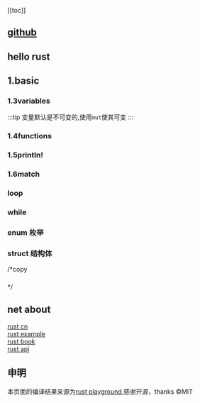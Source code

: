 [[toc]]

## [github](https://github.com/ajn404/rust_practice)
## hello rust

<ClientOnly>
     <RustPlayground 
     async
     code='fn main(){
    println!("hello Rust")
}'
></RustPlayground>
</ClientOnly>

## 1.basic

### 1.3variables
:::tip
变量默认是不可变的,使用`mut`使其可变
:::

<ClientOnly>
     <RustPlayground 
     async
     code='fn main() {
    let x = 5;
    println!("The value of x is: {x}");
    x = 6;
    println!("The value of x is: {x}");
}'
></RustPlayground>
</ClientOnly>



### 1.4functions

<ClientOnly>
     <RustPlayground 
     async
     code='// functions
fn main(){
    first_name();
    last_name();
}
fn first_name(){
    println!("ajn404");
}
fn last_name(){
    println!("n-graymoon");
}
// cargo run --bin a1
// cargo run -q -bin a1'
></RustPlayground>
</ClientOnly>

### 1.5println!

<ClientOnly>
     <RustPlayground 
     async
     code='fn sum(a:i32,b:i32)->i32{
    a-b
}
fn display_result(result:i32){
    println!("{:?}",result)
}
fn main(){
    let result = sum(2,3);
    display_result(result);
}'
></RustPlayground>
</ClientOnly>

### 1.6match

<ClientOnly>
     <RustPlayground 
     async
     code='fn main(){
    let my_bool = false;
    match my_bool{
        false=>println!("hh"),
        true=>println!("wawa"),
    }
}'
></RustPlayground>
</ClientOnly>

<ClientOnly>
     <RustPlayground 
     async
     code='fn match_fn(val:i32){
    match val{
        1=>println!("one"),
        2=>println!("two"),
        3=>println!("three"),
        _=>println!("{:?}",val)
    }
}
fn main(){
    let val =  4;
    match_fn(val);
    match_fn(1);
}'
></RustPlayground>
</ClientOnly>

### loop

<ClientOnly>
     <RustPlayground 
     async
     code='fn main(){
    let mut i = 4;
    loop{
        println!("{:?}",i);
        i = i -1;
        if i < 1 {
            break;
        }
    }
    println!("done")
}'
></RustPlayground>
</ClientOnly>

### while

<ClientOnly>
     <RustPlayground 
     async
     code='fn main(){
    let mut x = 99;
    while x>10{
        x = x - 2;
        println!("{:?}=>{:?}",x,x-2);
    }
    println!("done");
}'
></RustPlayground>
</ClientOnly>

### enum 枚举

<ClientOnly>
     <RustPlayground 
     async
     code='enum Direction{
    Up,Down,Left,Right
}
fn which_way(go: Direction){
    match go{
        Direction::Up=>println!("Up"),
        Direction::Down=>println!("down"),
        Direction::Left=>println!("Left"),
        Direction::Right=>println!("right"),
    }
}
fn main(){
    which_way(Direction::Left);
    which_way(Direction::Right);
    which_way(Direction::Up);
    which_way(Direction::Down);
}'
></RustPlayground>
</ClientOnly>

### struct 结构体

<ClientOnly>
     <RustPlayground 
     async
     code='struct GroceryItem {
        stock:i32,
        price:f64,            
} 
fn main(){
    let cereal = GroceryItem {
        stock:10,
        price:1.22,
    };
    println!("stock:{:?}",cereal.stock);
    println!("price:{:?}",cereal.price);
}'
></RustPlayground>
</ClientOnly>

/*copy
### 

<ClientOnly>
     <RustPlayground 
     async
     code=''
></RustPlayground>
</ClientOnly>

*/

## net about 

[rust cn](https://www.rust-lang.org/zh-CN)<br/>
[rust example](https://doc.rust-lang.org/rust-by-example/hello.html)<br/>
[rust book](https://doc.rust-lang.org/book/title-page.html)<br/>
[rust api](https://docs.rs/)<br/>

## 申明

本页面的编译结果来源为[rust playground](https://play.rust-lang.org/),感谢开源，thanks ©MIT


